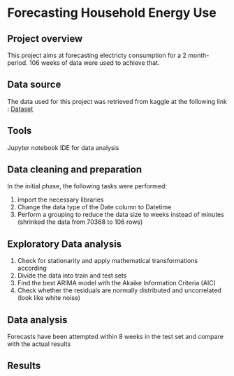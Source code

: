 # Forecasting Household Energy Use
## Project overview
This project aims at forecasting electricty consumption for a 2 month-period. 106 weeks of data were used to achieve that. 

## Data source
The data used for this project was retrieved from kaggle at the following link : [Dataset](https://www.kaggle.com/datasets/jaganadhg/house-hold-energy-data "access the dataset")

## Tools
Jupyter notebook IDE for data analysis

## Data cleaning and preparation
In the initial phase, the following tasks were performed:
1. import the necessary libraries
2. Change the data type of the Date column to Datetime
3. Perform a grouping to reduce the data size to weeks instead of minutes (shrinked the data from 70368 to 106 rows)


## Exploratory Data analysis
1. Check for stationarity and apply mathematical transformations according
2. Divide the data into train and test sets
3. Find the best ARIMA model with the Akaike Information Criteria (AIC)
4. Check whether the residuals are normally distributed and uncorrelated (look like white noise)

## Data analysis
Forecasts have been attempted within 8 weeks in the test set and compare with the actual results

## Results

 
